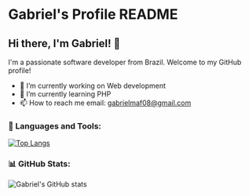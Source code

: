 # Gabriel's Profile README

## Hi there, I'm Gabriel! 👋

I'm a passionate software developer from Brazil. Welcome to my GitHub profile! 

- 🔭 I’m currently working on Web development
- 🌱 I’m currently learning PHP
- 📫 How to reach me email: gabrielmaf08@gmail.com

### 🚀 Languages and Tools:

[![Top Langs](https://github-readme-stats.vercel.app/api/top-langs/?username=Gaabriel87&layout=compact&langs_count=15&token=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)](https://github.com/Gaabriel87/github-readme-stats)



### 📊 GitHub Stats:

![Gabriel's GitHub stats](https://github-readme-stats.vercel.app/api?username=Gaabriel87&show_icons=true&theme=radical&include_all_repositories=true)


<br />

